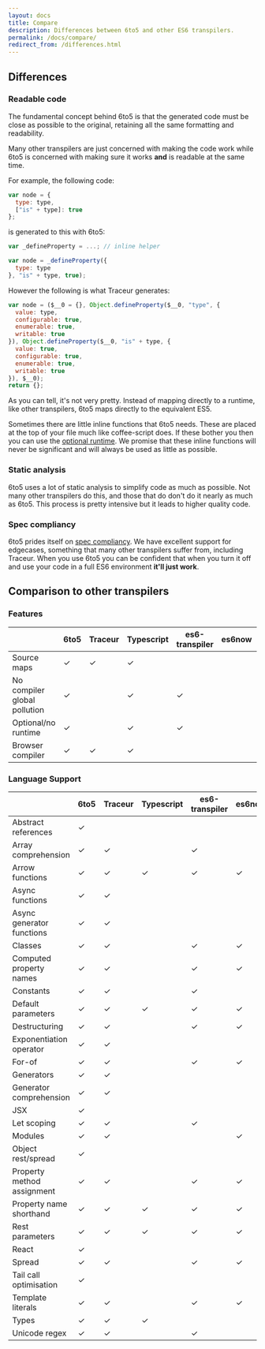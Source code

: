 ```yaml
---
layout: docs
title: Compare
description: Differences between 6to5 and other ES6 transpilers.
permalink: /docs/compare/
redirect_from: /differences.html
---
```


## Differences

### Readable code

The fundamental concept behind 6to5 is that the generated code must be close as
possible to the original, retaining all the same formatting and readability.

Many other transpilers are just concerned with making the code work while 6to5
is concerned with making sure it works **and** is readable at the same time.

For example, the following code:

```js
var node = {
  type: type,
  ["is" + type]: true
};
```

is generated to this with 6to5:

```js
var _defineProperty = ...; // inline helper

var node = _defineProperty({
  type: type
}, "is" + type, true);
```

However the following is what Traceur generates:

```js
var node = ($__0 = {}, Object.defineProperty($__0, "type", {
  value: type,
  configurable: true,
  enumerable: true,
  writable: true
}), Object.defineProperty($__0, "is" + type, {
  value: true,
  configurable: true,
  enumerable: true,
  writable: true
}), $__0);
return {};
```

As you can tell, it's not very pretty. Instead of mapping directly to a runtime,
like other transpilers, 6to5 maps directly to the equivalent ES5.

Sometimes there are little inline functions that 6to5 needs. These are
placed at the top of your file much like coffee-script does. If these
bother you then you can use the [optional runtime](/docs/usage/runtime).
We promise that these inline functions will never be significant and will
always be used as little as possible.

### Static analysis

6to5 uses a lot of static analysis to simplify code as much as possible.
Not many other transpilers do this, and those that do don't do it nearly
as much as 6to5. This process is pretty intensive but it leads to higher
quality code.

### Spec compliancy

6to5 prides itself on
[spec compliancy](https://kangax.github.io/compat-table/es6/). We have
excellent support for edgecases, something that many other transpilers
suffer from, including Traceur. When you use 6to5 you can be confident
that when you turn it off and use your code in a full ES6 environment
**it'll just work**.

## Comparison to other transpilers

### Features

|                              | 6to5 | Traceur | Typescript | es6-transpiler | es6now | jstransform |
| ---------------------------- | ---- | ------- | ---------- | -------------- | ------ | ----------- |
| Source maps                  | ✓    | ✓       | ✓          |                |        | ✓           |
| No compiler global pollution | ✓    |         | ✓          | ✓              |        | ✓           |
| Optional/no runtime          | ✓    |         | ✓          | ✓              |        | ✓           |
| Browser compiler             | ✓    | ✓       | ✓          |                |        |             |

### Language Support

|                              | 6to5 | Traceur | Typescript | es6-transpiler | es6now | jstransform |
| ---------------------------- | ---- | ------- | ---------- | -------------- | ------ | ----------- |
| Abstract references          | ✓    |         |            |                |        |             |
| Array comprehension          | ✓    | ✓       |            | ✓              |        |             |
| Arrow functions              | ✓    | ✓       | ✓          | ✓              | ✓      | ✓           |
| Async functions              | ✓    | ✓       |            |                |        |             |
| Async generator functions    | ✓    | ✓       |            |                |        |             |
| Classes                      | ✓    | ✓       |            | ✓              | ✓      | ✓           |
| Computed property names      | ✓    | ✓       |            | ✓              | ✓      |             |
| Constants                    | ✓    | ✓       |            | ✓              |        |             |
| Default parameters           | ✓    | ✓       | ✓          | ✓              | ✓      |             |
| Destructuring                | ✓    | ✓       |            | ✓              | ✓      | ✓           |
| Exponentiation operator      | ✓    | ✓       |            |                |        |             |
| For-of                       | ✓    | ✓       |            | ✓              | ✓      |             |
| Generators                   | ✓    | ✓       |            |                |        |             |
| Generator comprehension      | ✓    | ✓       |            |                |        |             |
| JSX                          | ✓    |         |            |                |        |             |
| Let scoping                  | ✓    | ✓       |            | ✓              |        |             |
| Modules                      | ✓    | ✓       |            |                | ✓      |             |
| Object rest/spread           | ✓    |         |            |                |        | ✓           |
| Property method assignment   | ✓    | ✓       |            | ✓              | ✓      | ✓           |
| Property name shorthand      | ✓    | ✓       | ✓          | ✓              | ✓      | ✓           |
| Rest parameters              | ✓    | ✓       | ✓          | ✓              | ✓      | ✓           |
| React                        | ✓    |         |            |                |        |             |
| Spread                       | ✓    | ✓       |            | ✓              | ✓      |             |
| Tail call optimisation       | ✓    |         |            |                |        |             |
| Template literals            | ✓    | ✓       |            | ✓              | ✓      | ✓           |
| Types                        | ✓    | ✓       | ✓          |                |        | ✓           |
| Unicode regex                | ✓    | ✓       |            | ✓              |        |             |
